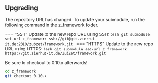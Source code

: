 ## Upgrading
The repository URL has changed. To update your submodule, run the following command in the z_framework folder.

=== "SSH"
    Update to the new repo URL using SSH:
    ```bash
    git submodule set-url z_framework ssh://git@git.zierhut-it.de:2310/zubzet/framework.git
    ```
=== "HTTPS"
    Update to the new repo URL using HTTPS:
    ```bash
    git submodule set-url z_framework https://git.zierhut-it.de/ZubZet/framework.git
    ```

Be sure to checkout to 0.10.x afterwards!
```bash 
cd z_framework
git checkout 0.10.x
```
